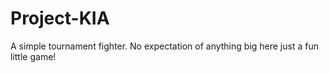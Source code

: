 # Project-KIA
A simple tournament fighter. No expectation of anything big here just a fun little game!
